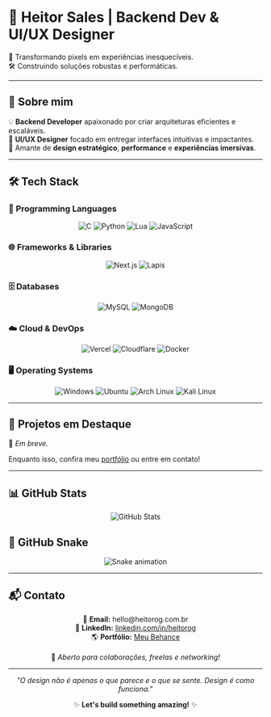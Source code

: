 # 🚀 Heitor Sales | Backend Dev & UI/UX Designer  

🎨 Transformando pixels em experiências inesquecíveis.  
🛠️ Construindo soluções robustas e performáticas.  

---

## 🌟 Sobre mim  

💡 **Backend Developer** apaixonado por criar arquiteturas eficientes e escaláveis.  
🎨 **UI/UX Designer** focado em entregar interfaces intuitivas e impactantes.  
📍 Amante de **design estratégico**, **performance** e **experiências imersivas**.  

---

## 🛠️ Tech Stack  

### 🚀 Programming Languages  
<p align="center">
  <img src="https://img.shields.io/badge/C-00599C?style=for-the-badge&logo=c&logoColor=white" alt="C">
  <img src="https://img.shields.io/badge/Python-3776AB?style=for-the-badge&logo=python&logoColor=white" alt="Python">
  <img src="https://img.shields.io/badge/Lua-2C2D72?style=for-the-badge&logo=lua&logoColor=white" alt="Lua">
  <img src="https://img.shields.io/badge/JavaScript-F7DF1E?style=for-the-badge&logo=javascript&logoColor=black" alt="JavaScript">
</p>

### 🌐 Frameworks & Libraries  
<p align="center">
  <img src="https://img.shields.io/badge/Next.js-000000?style=for-the-badge&logo=next.js&logoColor=white" alt="Next.js">
  <img src="https://img.shields.io/badge/Lapis-2C2D72?style=for-the-badge&logo=lua&logoColor=white" alt="Lapis">
</p>

### 🗄️ Databases  
<p align="center">
  <img src="https://img.shields.io/badge/MySQL-4479A1?style=for-the-badge&logo=mysql&logoColor=white" alt="MySQL">
  <img src="https://img.shields.io/badge/MongoDB-47A248?style=for-the-badge&logo=mongodb&logoColor=white" alt="MongoDB">
</p>

### ☁️ Cloud & DevOps  
<p align="center">
  <img src="https://img.shields.io/badge/Vercel-000000?style=for-the-badge&logo=vercel&logoColor=white" alt="Vercel">
  <img src="https://img.shields.io/badge/Cloudflare-F38020?style=for-the-badge&logo=cloudflare&logoColor=white" alt="Cloudflare">
  <img src="https://img.shields.io/badge/Docker-2496ED?style=for-the-badge&logo=docker&logoColor=white" alt="Docker">
</p>

### 🖥️ Operating Systems  
<p align="center">
  <img src="https://img.shields.io/badge/Windows-0078D6?style=for-the-badge&logo=windows&logoColor=white" alt="Windows">
  <img src="https://img.shields.io/badge/Ubuntu-E95420?style=for-the-badge&logo=ubuntu&logoColor=white" alt="Ubuntu">
  <img src="https://img.shields.io/badge/Arch_Linux-1793D1?style=for-the-badge&logo=arch-linux&logoColor=white" alt="Arch Linux">
  <img src="https://img.shields.io/badge/Kali_Linux-557C94?style=for-the-badge&logo=kali-linux&logoColor=white" alt="Kali Linux">
</p>

---

## 📂 **Projetos em Destaque**  

🚧 _Em breve._  

Enquanto isso, confira meu [portfólio](heitorog.com.br) ou entre em contato!  

---

## 📊 GitHub Stats  
<p align="center">
  <img src="https://github-readme-stats.vercel.app/api?username=heitorog&show_icons=true&theme=radical" alt="GitHub Stats">
</p>

## 🐍 GitHub Snake  
<p align="center">
  <img src="https://github.com/heitorog/heitorog/blob/output/github-contribution-grid-snake.svg" alt="Snake animation">
</p>

---

## 📬 **Contato**  

<p align="center">
  📧 <strong>Email:</strong> hello@heitorog.com.br <br>
  🔗 <strong>LinkedIn:</strong> <a href="https://linkedin.com/in/heitorog">linkedin.com/in/heitorog</a> <br>
  🌎 <strong>Portfólio:</strong> <a href="https://www.behance.net/heitorog">Meu Behance</a> <br><br>
  💬 <em>Aberto para colaborações, freelas e networking!</em>  
</p>

---

<p align="center">
  <em>"O design não é apenas o que parece e o que se sente. Design é como funciona."</em>  
</p>

<p align="center">
  ✨ <strong>Let's build something amazing!</strong> ✨
</p>
